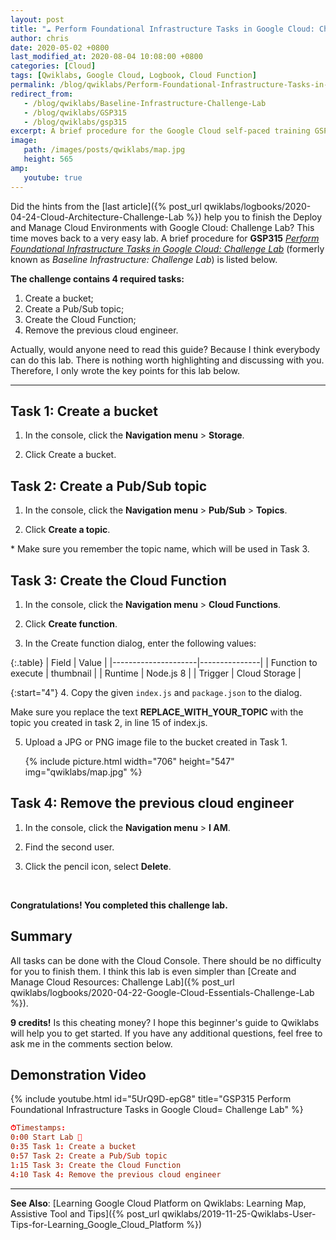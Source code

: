 ```yaml
---
layout: post
title: "☁ Perform Foundational Infrastructure Tasks in Google Cloud: Challenge Lab | logbook"
author: chris
date: 2020-05-02 +0800
last_modified_at: 2020-08-04 10:08:00 +0800
categories: [Cloud]
tags: [Qwiklabs, Google Cloud, Logbook, Cloud Function]
permalink: /blog/qwiklabs/Perform-Foundational-Infrastructure-Tasks-in-Google-Cloud-Challenge-Lab
redirect_from:
   - /blog/qwiklabs/Baseline-Infrastructure-Challenge-Lab
   - /blog/qwiklabs/GSP315
   - /blog/qwiklabs/gsp315
excerpt: A brief procedure for the Google Cloud self-paced training GSP315 "Perform Foundational Infrastructure Tasks in Google Cloud&#58; Challenge Lab" on Qwiklabs.
image:
   path: /images/posts/qwiklabs/map.jpg
   height: 565
amp:
   youtube: true
---
```


<!--more-->

Did the hints from the [last article]({% post_url qwiklabs/logbooks/2020-04-24-Cloud-Architecture-Challenge-Lab %}) help you to finish the Deploy and Manage Cloud Environments with Google Cloud: Challenge Lab? This time moves back to a very easy lab. A brief procedure for  **GSP315** *[Perform Foundational Infrastructure Tasks in Google Cloud: Challenge Lab](https://www.qwiklabs.com/focuses/10379?parent=catalog)* (formerly known as *Baseline Infrastructure: Challenge Lab*) is listed below.

**The challenge contains 4 required tasks:**

1. Create a bucket;
2. Create a Pub/Sub topic;
3. Create the Cloud Function;
4. Remove the previous cloud engineer.

Actually, would anyone need to read this guide? Because I think everybody can do this lab. There is nothing worth highlighting and discussing with you. Therefore, I only wrote the key points for this lab below.

* * *

## Task 1: Create a bucket

1. In the console, click the **Navigation menu** > **Storage**.

2. Click Create a bucket.

## Task 2: Create a Pub/Sub topic

1. In the console, click the **Navigation menu** > **Pub/Sub** > **Topics**.

2. Click **Create a topic**.

\* Make sure you remember the topic name, which will be used in Task 3.

## Task 3: Create the Cloud Function

1. In the console, click the **Navigation menu** > **Cloud Functions**.

2. Click **Create function**.

3. In the Create function dialog, enter the following values:

{:.table}
   | Field               |   Value       |
   |---------------------|---------------|
   | Function to execute | thumbnail     |
   | Runtime             | Node.js 8     |
   | Trigger             | Cloud Storage |

{:start="4"}
4. Copy the given `index.js` and `package.json` to the dialog.

   Make sure you replace the text **REPLACE_WITH_YOUR_TOPIC** with the topic you created in task 2, in line 15 of index.js.

5. Upload a JPG or PNG image file to the bucket created in Task 1.

   {% include picture.html width="706" height="547" img="qwiklabs/map.jpg" %}

## Task 4: Remove the previous cloud engineer

1. In the console, click the **Navigation menu** > **I AM**.

2. Find the second user.

3. Click the pencil icon, select **Delete**.

<br>

**Congratulations! You completed this challenge lab.**

## Summary

All tasks can be done with the Cloud Console. There should be no difficulty for you to finish them. I think this lab is even simpler than [Create and Manage Cloud Resources: Challenge Lab]({% post_url qwiklabs/logbooks/2020-04-22-Google-Cloud-Essentials-Challenge-Lab %}).

**9 credits!** Is this cheating money? I hope this beginner's guide to Qwiklabs will help you to get started. If you have any additional questions, feel free to ask me in the comments section below.

## <i class="far fa-play-circle"></i> Demonstration Video

{% include youtube.html id="5UrQ9D-epG8" title="GSP315 Perform Foundational Infrastructure Tasks in Google Cloud= Challenge Lab" %}

```conf
⏱Timestamps:
0:00 Start Lab 🔬
0:35 Task 1: Create a bucket
0:57 Task 2: Create a Pub/Sub topic
1:15 Task 3: Create the Cloud Function
4:10 Task 4: Remove the previous cloud engineer
```

* * *

**See Also**: [Learning Google Cloud Platform on Qwiklabs: Learning Map, Assistive Tool and Tips]({% post_url qwiklabs/2019-11-25-Qwiklabs-User-Tips-for-Learning_Google_Cloud_Platform %})
